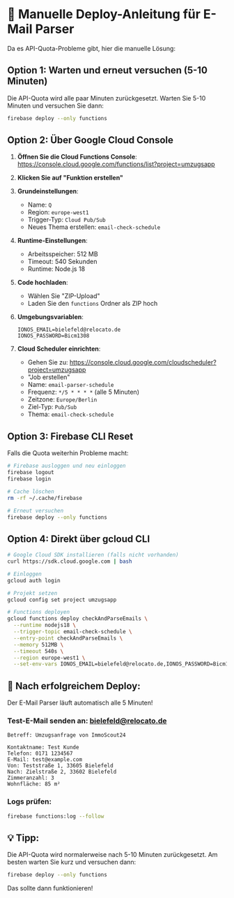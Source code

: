 # 🚀 Manuelle Deploy-Anleitung für E-Mail Parser

Da es API-Quota-Probleme gibt, hier die manuelle Lösung:

## Option 1: Warten und erneut versuchen (5-10 Minuten)

Die API-Quota wird alle paar Minuten zurückgesetzt. Warten Sie 5-10 Minuten und versuchen Sie dann:

```bash
firebase deploy --only functions
```

## Option 2: Über Google Cloud Console

1. **Öffnen Sie die Cloud Functions Console**:
   https://console.cloud.google.com/functions/list?project=umzugsapp

2. **Klicken Sie auf "Funktion erstellen"**

3. **Grundeinstellungen**:
   - Name: `Q`
   - Region: `europe-west1`
   - Trigger-Typ: `Cloud Pub/Sub`
   - Neues Thema erstellen: `email-check-schedule`

4. **Runtime-Einstellungen**:
   - Arbeitsspeicher: 512 MB
   - Timeout: 540 Sekunden
   - Runtime: Node.js 18

5. **Code hochladen**:
   - Wählen Sie "ZIP-Upload"
   - Laden Sie den `functions` Ordner als ZIP hoch

6. **Umgebungsvariablen**:
   ```
   IONOS_EMAIL=bielefeld@relocato.de
   IONOS_PASSWORD=Bicm1308
   ```

7. **Cloud Scheduler einrichten**:
   - Gehen Sie zu: https://console.cloud.google.com/cloudscheduler?project=umzugsapp
   - "Job erstellen"
   - Name: `email-parser-schedule`
   - Frequenz: `*/5 * * * *` (alle 5 Minuten)
   - Zeitzone: `Europe/Berlin`
   - Ziel-Typ: `Pub/Sub`
   - Thema: `email-check-schedule`

## Option 3: Firebase CLI Reset

Falls die Quota weiterhin Probleme macht:

```bash
# Firebase ausloggen und neu einloggen
firebase logout
firebase login

# Cache löschen
rm -rf ~/.cache/firebase

# Erneut versuchen
firebase deploy --only functions
```

## Option 4: Direkt über gcloud CLI

```bash
# Google Cloud SDK installieren (falls nicht vorhanden)
curl https://sdk.cloud.google.com | bash

# Einloggen
gcloud auth login

# Projekt setzen
gcloud config set project umzugsapp

# Functions deployen
gcloud functions deploy checkAndParseEmails \
  --runtime nodejs18 \
  --trigger-topic email-check-schedule \
  --entry-point checkAndParseEmails \
  --memory 512MB \
  --timeout 540s \
  --region europe-west1 \
  --set-env-vars IONOS_EMAIL=bielefeld@relocato.de,IONOS_PASSWORD=Bicm1308
```

## 📧 Nach erfolgreichem Deploy:

Der E-Mail Parser läuft automatisch alle 5 Minuten!

### Test-E-Mail senden an: bielefeld@relocato.de

```
Betreff: Umzugsanfrage von ImmoScout24

Kontaktname: Test Kunde
Telefon: 0171 1234567
E-Mail: test@example.com
Von: Teststraße 1, 33605 Bielefeld
Nach: Zielstraße 2, 33602 Bielefeld
Zimmeranzahl: 3
Wohnfläche: 85 m²
```

### Logs prüfen:
```bash
firebase functions:log --follow
```

## 💡 Tipp:

Die API-Quota wird normalerweise nach 5-10 Minuten zurückgesetzt. Am besten warten Sie kurz und versuchen dann:

```bash
firebase deploy --only functions
```

Das sollte dann funktionieren!
